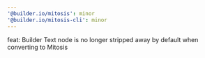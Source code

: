 ```yaml
---
'@builder.io/mitosis': minor
'@builder.io/mitosis-cli': minor
---
```


feat: Builder Text node is no longer stripped away by default when converting to Mitosis
